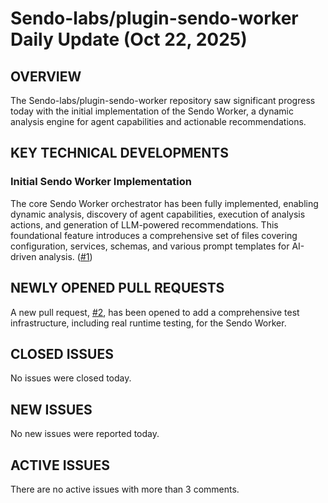 # Sendo-labs/plugin-sendo-worker Daily Update (Oct 22, 2025)
## OVERVIEW 
The Sendo-labs/plugin-sendo-worker repository saw significant progress today with the initial implementation of the Sendo Worker, a dynamic analysis engine for agent capabilities and actionable recommendations.

## KEY TECHNICAL DEVELOPMENTS

### Initial Sendo Worker Implementation
The core Sendo Worker orchestrator has been fully implemented, enabling dynamic analysis, discovery of agent capabilities, execution of analysis actions, and generation of LLM-powered recommendations. This foundational feature introduces a comprehensive set of files covering configuration, services, schemas, and various prompt templates for AI-driven analysis. ([#1](https://github.com/Sendo-labs/plugin-sendo-worker/pull/1))

## NEWLY OPENED PULL REQUESTS
A new pull request, [#2](https://github.com/Sendo-labs/plugin-sendo-worker/pull/2), has been opened to add a comprehensive test infrastructure, including real runtime testing, for the Sendo Worker.

## CLOSED ISSUES
No issues were closed today.

## NEW ISSUES
No new issues were reported today.

## ACTIVE ISSUES
There are no active issues with more than 3 comments.
